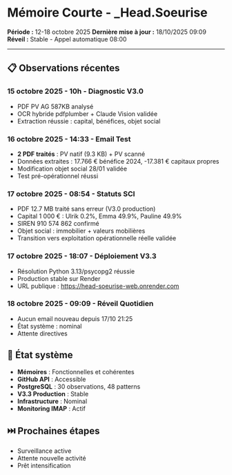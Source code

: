 # Mémoire Courte - _Head.Soeurise
**Période :** 12-18 octobre 2025
**Dernière mise à jour :** 18/10/2025 09:09
**Réveil :** Stable - Appel automatique 08:00

---

## 📋 Observations récentes

### 15 octobre 2025 - 10h - Diagnostic V3.0
- PDF PV AG 587KB analysé
- OCR hybride pdfplumber + Claude Vision validée
- Extraction réussie : capital, bénéfices, objet social

### 16 octobre 2025 - 14:33 - Email Test
- **2 PDF traités** : PV natif (9.3 KB) + PV scanné
- Données extraites : 17.766 € bénéfice 2024, -17.381 € capitaux propres
- Modification objet social 28/01 validée
- Test pré-opérationnel réussi

### 17 octobre 2025 - 08:54 - Statuts SCI
- PDF 12.7 MB traité sans erreur (V3.0 production)
- Capital 1 000 € : Ulrik 0.2%, Emma 49.9%, Pauline 49.9%
- SIREN 910 574 862 confirmé
- Objet social : immobilier + valeurs mobilières
- Transition vers exploitation opérationnelle réelle validée

### 17 octobre 2025 - 18:07 - Déploiement V3.3
- Résolution Python 3.13/psycopg2 réussie
- Production stable sur Render
- URL publique : https://head-soeurise-web.onrender.com

### 18 octobre 2025 - 09:09 - Réveil Quotidien
- Aucun email nouveau depuis 17/10 21:25
- État système : nominal
- Attente directives

## 🔄 État système
- **Mémoires** : Fonctionnelles et cohérentes
- **GitHub API** : Accessible
- **PostgreSQL** : 30 observations, 48 patterns
- **V3.3 Production** : Stable
- **Infrastructure** : Nominal
- **Monitoring IMAP** : Actif

## ⏭️ Prochaines étapes
- Surveillance active
- Attente nouvelle activité
- Prêt intensification